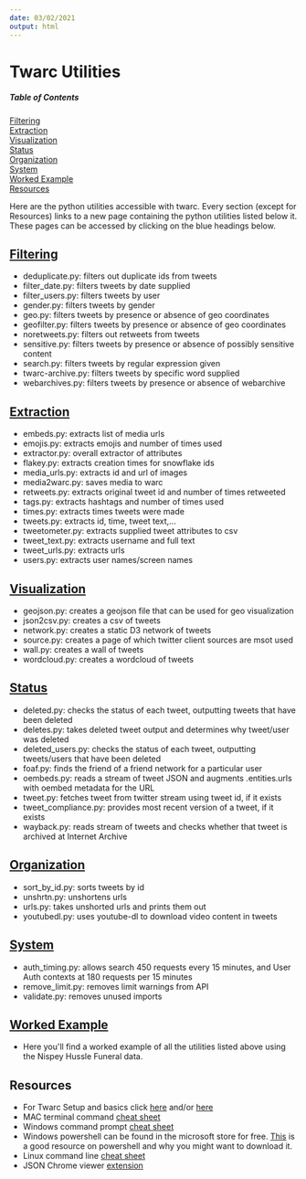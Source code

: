 ```yaml
---
date: 03/02/2021
output: html
---
```

# Twarc Utilities

##### Table of Contents  
[Filtering](#filtering)  
[Extraction](#extraction)  
[Visualization](#visualization)  
[Status](#status)  
[Organization](#organization)  
[System](#system)  
[Worked Example](#worked)  
[Resources](#resources) 

Here are the python utilities accessible with twarc. Every section (except for Resources) links to a new page containing the python utilities listed below it. These pages can be accessed by clicking on the blue headings below. 
  
<a name="filtering"/>

## [Filtering](filtering.md)
  - deduplicate.py: filters out duplicate ids from tweets
  - filter_date.py: filters tweets by date supplied
  - filter_users.py: filters tweets by user
  - gender.py: filters tweets by gender
  - geo.py: filters tweets by presence or absence of geo coordinates
  - geofilter.py: filters tweets by presence or absence of geo coordinates
  - noretweets.py: filters out retweets from tweets 
  - sensitive.py: filters tweets by presence or absence of possibly sensitive content
  - search.py: filters tweets by regular expression given
  - twarc-archive.py: filters tweets by specific word supplied
  - webarchives.py: filters tweets by presence or absence of webarchive

<a name="extraction"/>

## [Extraction](extraction.md)
  - embeds.py: extracts list of media urls
  - emojis.py: extracts emojis and number of times used
  - extractor.py: overall extractor of attributes
  - flakey.py: extracts creation times for snowflake ids
  - media_urls.py: extracts id and url of images
  - media2warc.py: saves media to warc 
  - retweets.py: extracts original tweet id and number of times retweeted
  - tags.py: extracts hashtags and number of times used
  - times.py: extracts times tweets were made
  - tweets.py: extracts id, time, tweet text,...
  - tweetometer.py: extracts supplied tweet attributes to csv
  - tweet_text.py: extracts username and full text
  - tweet_urls.py: extracts urls
  - users.py: extracts user names/screen names

<a name="visualization"/>

## [Visualization](visualization.md)
  - geojson.py: creates a geojson file that can be used for geo visualization
  - json2csv.py: creates a csv of tweets
  - network.py: creates a static D3 network of tweets
  - source.py: creates a page of which twitter client sources are msot used
  - wall.py: creates a wall of tweets
  - wordcloud.py: creates a wordcloud of tweets

<a name="status"/>

## [Status](status.md)
  - deleted.py: checks the status of each tweet, outputting tweets that have been deleted
  - deletes.py: takes deleted tweet output and determines why tweet/user was deleted
  - deleted_users.py: checks the status of each tweet, outputting tweets/users that have been deleted
  - foaf.py: finds the friend of a friend network for a particular user	
  - oembeds.py: reads a stream of tweet JSON and augments .entities.urls with oembed metadata for the URL
  - tweet.py: fetches tweet from twitter stream using tweet id, if it exists
  - tweet_compliance.py: provides most recent version of a tweet, if it exists
  - wayback.py: reads stream of tweets and checks whether that tweet is archived at Internet Archive

<a name="organization"/>

## [Organization](organization.md)
  - sort_by_id.py: sorts tweets by id
  - unshrtn.py: unshortens urls 
  - urls.py: takes unshorted urls and prints them out
  - youtubedl.py: uses youtube-dl to download video content in tweets

<a name="system"/>

## [System](system.md)
  - auth_timing.py: allows search 450 requests every 15 minutes, and User Auth contexts at 180 requests per 15 minutes
  - remove_limit.py: removes limit warnings from API
  - validate.py: removes unused imports

<a name="worked"/>

## [Worked Example](workedex.md)
  - Here you'll find a worked example of all the utilities listed above using the Nispey Hussle Funeral data. 

<a name="resources"/>

## Resources
  - For Twarc Setup and basics click [here](https://scholarslab.github.io/learn-twarc/06-twarc-command-basics.html) and/or [here](https://github.com/DocNow/twarc)
  - MAC terminal command [cheat sheet](https://www.makeuseof.com/tag/mac-terminal-commands-cheat-sheet/) 
  - Windows command prompt [cheat sheet](chrome-extension://oemmndcbldboiebfnladdacbdfmadadm/http://www.cs.columbia.edu/~sedwards/classes/2015/1102-fall/Command%20Prompt%20Cheatsheet.pdf)
  - Windows powershell can be found in the microsoft store for free. [This](https://docs.microsoft.com/en-us/powershell/scripting/overview?view=powershell-7.1) is a good resource on powershell and why you might want to download it. 
  - Linux command line [cheat sheet](https://cheatography.com/davechild/cheat-sheets/linux-command-line/)
  - JSON Chrome viewer [extension](https://chrome.google.com/webstore/detail/json-viewer/aimiinbnnkboelefkjlenlgimcabobli?hl=en-US)
